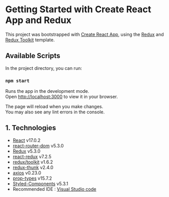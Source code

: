 # Getting Started with Create React App and Redux

This project was bootstrapped with [Create React App](https://github.com/facebook/create-react-app), using the [Redux](https://redux.js.org/) and [Redux Toolkit](https://redux-toolkit.js.org/) template.

## Available Scripts

In the project directory, you can run:

### `npm start`

Runs the app in the development mode.\
Open [http://localhost:3000](http://localhost:3000) to view it in your browser.

The page will reload when you make changes.\
You may also see any lint errors in the console.

## 1. Technologies

-  [React](https://reactjs.org/) v17.0.2  
-  [react-router-dom](https://reactrouter.com/web/guides/quick-start) v5.3.0 
-  [Redux](https://redux.js.org/introduction/getting-started) v5.3.0 
-  [react-redux](https://react-redux.js.org/introduction/getting-started) v7.2.5  
-  [redux/toolkit](https://redux-toolkit.js.org/introduction/getting-started) v1.6.2
-  [redux-thunk](https://redux.js.org/usage/writing-logic-thunks) v2.4.0
-  [axios](https://www.npmjs.com/package/axios) v0.23.0 
-  [prop-types](https://www.npmjs.com/package/prop-types) v15.7.2  
-  [Styled-Components](https://styled-components.com/) v5.3.1  
- Recommended IDE : [Visual Studio code](https://code.visualstudio.com/)
   

